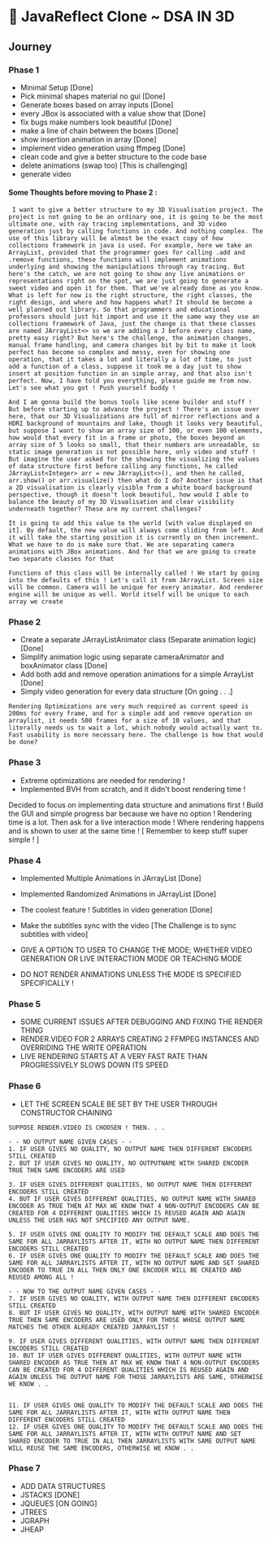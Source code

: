 # 🌟 JavaReflect Clone ~ DSA IN 3D

## Journey

### Phase 1
- Minimal Setup [Done]
- Pick minimal shapes material no gui [Done]
- Generate boxes based on array inputs [Done]
- every JBox is associated with a value show that [Done]
- fix bugs make numbers look beautiful [Done]
- make a line of chain between the boxes [Done]
- show insertion animation in array [Done]
- implement video generation using ffmpeg [Done]
- clean code and give a better structure to the code base
- delete animations (swap too) [This is challenging]
- generate video

#### Some Thoughts before moving to Phase 2 :

```
 I want to give a better structure to my 3D Visualisation project. The project is not going to be an ordinary one, it is going to be the most ultimate one, with ray tracing implementations, and 3D video generation just by calling functions in code. And nothing complex. The use of this library will be almost be the exact copy of how collections framework in java is used. For example, here we take an ArrayList, provided that the programmer goes for calling .add and .remove functions, these functions will implement animations underlying and showing the manipulations through ray tracing. But here's the catch, we are not going to show any live animations or representations right on the spot, we are just going to generate a sweet video and open it for them. That we've already done as you know. What is left for now is the right structure, the right classes, the right design, and where and how happens what? It should be become a well planned out library. So that programmers and educational professors should just hit import and use it the same way they use an collections framework of Java, just the change is that these classes are named JArrayList<> so we are adding a J before every class name, pretty easy right? But here's the challenge, the animation changes, manual frame handling, and camera changes bit by bit to make it look perfect has become so complex and messy, even for showing one operation, that it takes a lot and literally a lot of time, to just add a function of a class, suppose it took me a day just to show insert at position function in an simple array, and that also isn't perfect. Now, I have told you everything, please guide me from now. Let's see what you got ! Push yourself buddy !
 
And I am gonna build the bonus tools like scene builder and stuff ! But before starting up to advance the project ! There's an issue over here, that our 3D Visualizations are full of mirror reflections and a HDRI background of mountains and lake, though it looks very beautiful, but suppose I want to show an array size of 100, or even 100 elements, how would that every fit in a frame or photo, the boxes beyond an array size of 5 looks so small, that their numbers are unreadable, so static image generation is not possible here, only video and stuff ! But imagine the user asked for the showing the visualizing the values of data structure first before calling any functions, he called JArrayList<Integer> arr = new JArrayList<>(), and then he called, arr.show() or arr.visualize() then what do I do? Another issue is that a 2D visualisation is clearly visible from a white board background perspective, though it doesn't look beautiful, how would I able to balance the beauty of my 3D Visualisation and clear visibility underneath together? These are my current challenges?

It is going to add this value to the world [with value displayed on it]. By default, the new value will always come sliding from left. And it will take the starting position it is currently on then increment. What we have to do is make sure that. We are separating camera animations with JBox animations. And for that we are going to create two separate classes for that

Functions of this class will be internally called ! We start by going into the defaults of this ! Let's call it from JArrayList. Screen size will be common. Camera will be unique for every animator. And renderer engine will be unique as well. World itself will be unique to each array we create

```

### Phase 2
- Create a separate JArrayListAnimator class (Separate animation logic) [Done]
- Simplify animation logic using separate cameraAnimator and boxAnimator class [Done]
- Add both add and remove operation animations for a simple ArrayList [Done]
- Simply video generation for every data structure [On going . . .]

```
Rendering Optimizations are very much required as current speed is 200ms for every frame, and for a simple add and remove operation on arraylist, it needs 500 frames for a size of 10 values, and that literally needs us to wait a lot, which nobody would actually want to. Fast usability is more necessary here. The challenge is how that would be done?
```

### Phase 3
- Extreme optimizations are needed for rendering ! 
- Implemented BVH from scratch, and it didn't boost rendering time !

Decided to focus on implementing data structure and animations first !
Build the GUI and simple progress bar because we have no option ! Rendering time is a lot.
Then ask for a live interaction mode ! Where rendering happens and is shown to user at the same time !
[ Remember to keep stuff super simple ! ]

### Phase 4
- Implemented Multiple Animations in JArrayList [Done]
- Implemented Randomized Animations in JArrayList [Done]
- The coolest feature ! Subtitles in video generation [Done]
- Make the subtitles sync with the video [The Challenge is to sync subtitles with video]

- GIVE A OPTION TO USER TO CHANGE THE MODE; WHETHER VIDEO GENERATION OR LIVE INTERACTION MODE OR TEACHING MODE
- DO NOT RENDER ANIMATIONS UNLESS THE MODE IS SPECIFIED SPECIFICALLY !

### Phase 5
- SOME CURRENT ISSUES AFTER DEBUGGING AND FIXING THE RENDER THING
- RENDER.VIDEO FOR 2 ARRAYS CREATING 2 FFMPEG INSTANCES AND OVERRIDING THE WRITE OPERATION
- LIVE RENDERING STARTS AT A VERY FAST RATE THAN PROGRESSIVELY SLOWS DOWN ITS SPEED

### Phase 6
- LET THE SCREEN SCALE BE SET BY THE USER THROUGH CONSTRUCTOR CHAINING



```Handling edge cases be like:
SUPPOSE RENDER.VIDEO IS CHOOSEN ! THEN. . .

- - NO OUTPUT NAME GIVEN CASES - -
1. IF USER GIVES NO QUALITY, NO OUTPUT NAME THEN DIFFERENT ENCODERS STILL CREATED
2. BUT IF USER GIVES NO QUALITY, NO OUTPUTNAME WITH SHARED ENCODER TRUE THEN SAME ENCODERS ARE USED

3. IF USER GIVES DIFFERENT QUALITIES, NO OUTPUT NAME THEN DIFFERENT ENCODERS STILL CREATED
4. BUT IF USER GIVES DIFFERENT QUALITIES, NO OUTPUT NAME WITH SHARED ENCODER AS TRUE THEN AT MAX WE KNOW THAT 4 NON-OUTPUT ENCODERS CAN BE CREATED FOR 4 DIFFERENT QUALITIES WHICH IS REUSED AGAIN AND AGAIN UNLESS THE USER HAS NOT SPECIFIED ANY OUTPUT NAME.

5. IF USER GIVES ONE QUALITY TO MODIFY THE DEFAULT SCALE AND DOES THE SAME FOR ALL JARRAYLISTS AFTER IT, WITH NO OUTPUT NAME THEN DIFFERENT ENCODERS STILL CREATED
6. IF USER GIVES ONE QUALITY TO MODIFY THE DEFAULT SCALE AND DOES THE SAME FOR ALL JARRAYLISTS AFTER IT, WITH NO OUTPUT NAME AND SET SHARED ENCODER TO TRUE IN ALL THEN ONLY ONE ENCODER WILL BE CREATED AND REUSED AMONG ALL !

- - NOW TO THE OUTPUT NAME GIVEN CASES - -
7. IF USER GIVES NO QUALITY, WITH OUTPUT NAME THEN DIFFERENT ENCODERS STILL CREATED
8. BUT IF USER GIVES NO QUALITY, WITH OUTPUT NAME WITH SHARED ENCODER TRUE THEN SAME ENCODERS ARE USED ONLY FOR THOSE WHOSE OUTPUT NAME MATCHES THE OTHER ALREADY CREATED JARRAYLIST !

9. IF USER GIVES DIFFERENT QUALITIES, WITH OUTPUT NAME THEN DIFFERENT ENCODERS STILL CREATED
10. BUT IF USER GIVES DIFFERENT QUALITIES, WITH OUTPUT NAME WITH SHARED ENCODER AS TRUE THEN AT MAX WE KNOW THAT 4 NON-OUTPUT ENCODERS CAN BE CREATED FOR 4 DIFFERENT QUALITIES WHICH IS REUSED AGAIN AND AGAIN UNLESS THE OUTPUT NAME FOR THOSE JARRAYLISTS ARE SAME, OTHERWISE WE KNOW . .


11. IF USER GIVES ONE QUALITY TO MODIFY THE DEFAULT SCALE AND DOES THE SAME FOR ALL JARRAYLISTS AFTER IT, WITH WITH OUTPUT NAME THEN DIFFERENT ENCODERS STILL CREATED
12. IF USER GIVES ONE QUALITY TO MODIFY THE DEFAULT SCALE AND DOES THE SAME FOR ALL JARRAYLISTS AFTER IT, WITH WITH OUTPUT NAME AND SET SHARED ENCODER TO TRUE IN ALL THEN JARRAYLISTS WITH SAME OUTPUT NAME WILL REUSE THE SAME ENCODERS, OTHERWISE WE KNOW . .

```





### Phase 7
- ADD DATA STRUCTURES 
- JSTACKS [DONE]
- JQUEUES [ON GOING]
- JTREES 
- JGRAPH
- JHEAP
